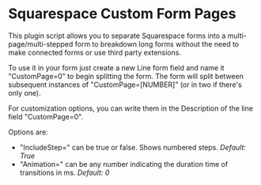 # Squarespace Custom Form Pages

This plugin script allows you to separate Squarespace forms into a multi-page/multi-stepped form to breakdown long forms 
without the need to make connected forms or use third party extensions.

To use it in your form just create a new Line form field and name it "CustomPage=0" to begin splitting the form. 
The form will split between subsequent instances of "CustomPage=[NUMBER]" (or in two if there's only one).

For customization options, you can write them in the Description of the line field "CustomPage=0".

Options are: 
- "IncludeStep=" can be true or false. Shows numbered steps. *Default: True* 
- "Animation=" can be any number indicating the duration time of transitions in ms. *Default: 0*
